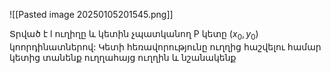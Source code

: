 
![[Pasted image 20250105201545.png]]

Տրված է l ուղիղը և կետին չպատկանող P կետը $(x_0, y_0)$ կոորդինատներով: Կետի հեռավորությունը ուղղից հաշվելու համար կետից տանենք ուղղահայց ուղղին և նշանակենք 